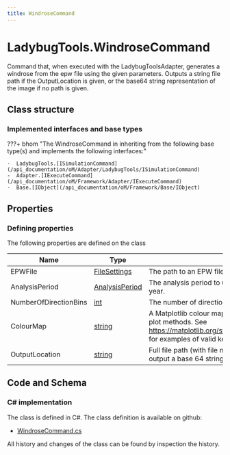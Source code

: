 ```yaml
---
title: WindroseCommand
---
```


# LadybugTools.WindroseCommand

Command that, when executed with the LadybugToolsAdapter, generates a windrose from the epw file using the given parameters.
Outputs a string file path if the OutputLocation is given, or the base64 string representation of the image if no path is given.

## Class structure

### Implemented interfaces and base types

???+ bhom "The WindroseCommand in inheriting from the following base type(s) and implements the following interfaces:"

    -  LadybugTools.[ISimulationCommand](/api_documentation/oM/Adapter/LadybugTools/ISimulationCommand)
    -  Adapter.[IExecuteCommand](/api_documentation/oM/Framework/Adapter/IExecuteCommand)
    -  Base.[IObject](/api_documentation/oM/Framework/Base/IObject)


## Properties



### Defining properties

The following properties are defined on the class

| Name             | Type             | Description      | Quantity         |
|------------------|------------------|------------------|------------------|
| EPWFile | [FileSettings](/api_documentation/oM/Framework/Adapter/FileSettings) | The path to an EPW file. | - |
| AnalysisPeriod | [AnalysisPeriod](/api_documentation/oM/Adapter/LadybugTools/AnalysisPeriod) | The analysis period to use for plotting, default to whole non-leap year. | - |
| NumberOfDirectionBins | [int](https://learn.microsoft.com/en-us/dotnet/api/System.Int32?view=netstandard-2.0) | The number of directional bins to plot on the windrose. | - |
| ColourMap | [string](https://learn.microsoft.com/en-us/dotnet/api/System.String?view=netstandard-2.0) | A Matplotlib colour map. Corresponds to the 'cmap' parameter of plot methods. See https://matplotlib.org/stable/users/explain/colors/colormaps.html for examples of valid keys. Default of 'viridis'. | - |
| OutputLocation | [string](https://learn.microsoft.com/en-us/dotnet/api/System.String?view=netstandard-2.0) | Full file path (with file name) to save the plot to. Leave blank to output a base 64 string representation of the image instead. | - |


## Code and Schema

### C# implementation

The class is defined in C#. The class definition is available on github:

- [WindroseCommand.cs](https://github.com/BHoM/LadybugTools_Toolkit/blob/develop/LadybugTools_oM/ExecuteCommands/WindroseCommand.cs)

All history and changes of the class can be found by inspection the history.

